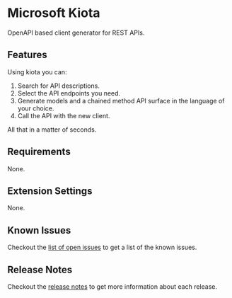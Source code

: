 # Microsoft Kiota

OpenAPI based client generator for REST APIs.

## Features

Using kiota you can:

1. Search for API descriptions.
1. Select the API endpoints you need.
1. Generate models and a chained method API surface in the language of your choice.
1. Call the API with the new client.

All that in a matter of seconds.

## Requirements

None.

## Extension Settings

None.

## Known Issues

Checkout the [list of open issues](https://github.com/microsoft/kiota/issues) to get a list of the known issues.

## Release Notes

Checkout the [release notes](https://github.com/microsoft/kiota/releases) to get more information about each release.
